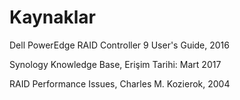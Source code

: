 # Kaynaklar

Dell PowerEdge RAID Controller 9 User's Guide, 2016

Synology Knowledge Base, Erişim Tarihi: Mart 2017

RAID Performance Issues, Charles M. Kozierok, 2004



